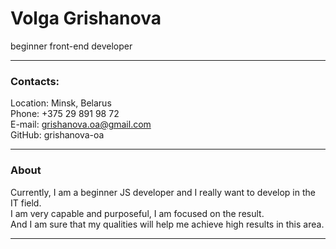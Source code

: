 # Volga Grishanova

beginner front-end developer

---

### Contacts:

Location: Minsk, Belarus  
Phone: +375 29 891 98 72  
E-mail: grishanova.oa@gmail.com  
GitHub: grishanova-oa  

---

### About  

Currently, I am a beginner JS developer and I really want to develop in the IT field.  
I am very capable and purposeful, I am focused on the result.  
And I am sure that my qualities will help me achieve high results in this area.

---

